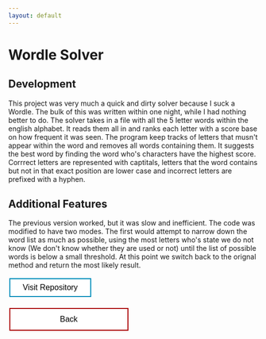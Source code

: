 ```yaml
---
layout: default
---
```

# Wordle Solver

## Development
This project was very much a quick and dirty solver because I suck a Wordle. The bulk of this was written within one night, while I had nothing better to do. The solver takes in a file with all the 5 letter words within the english alphabet. It reads them all in and ranks each letter with a score base on how frequent it was seen. The program keep tracks of letters that musn't appear within the word and removes all words containing them. It suggests the best word by finding the word who's characters have the highest score. Corrrect letters are represented with captitals, letters that the word contains but not in that exact position are lower case and incorrect letters are prefixed with a hyphen.

## Additional Features

The previous version worked, but it was slow and inefficient. The code was modified to have two modes. The first would attempt to narrow down the word list as much as possible, using the most letters who's state we do not know (We don't know whether they are used or not) until the list of possible words is below a small threshold. At this point we switch back to the orignal method and return the most likely result.

<style>
.button {
  border: none;
  color: white;
  text-align: center;
  text-decoration: none;
  display: inline-block;
  font-size: 16px;
  margin: 4px 2px;
  cursor: pointer;
}

.repo {
 padding: 8px 25px;
 background-color: #008CBA;
} /* Blue */


.repo {
  background-color: white;
  color: black;
  border: 2px solid #008CBA;
}

.repo:hover {
  background-color: #008CBA;
  color: white;
}

.back {
  padding: 12px 100px;
  background-color: #aa0405;
} /* Red */

.back {
  background-color: white;
  color: black;
  border: 2px solid #aa0405;
}

.back:hover {
  background-color: #aa0405;
  color: white;
}
</style>

<a href="https://github.com/Hypericat/Wordle-Solver"> <button class="button repo">Visit Repository</button></a>

<a href="./"> <button class="button back">Back</button></a>